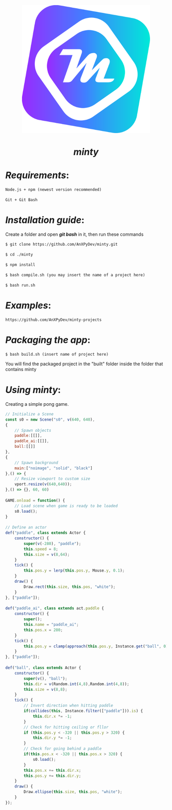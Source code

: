 <p align = "center"><img src = "./icon/minty.svg" width = 400></img></p>



<h1 align = "center"><em>minty</em></h1>



# _Requirements_:

    Node.js + npm (newest version recommended)
  
    Git + Git Bash

# _Installation guide_:
    
  Create a folder and open **_git bash_** in it, then run these commands

    $ git clone https://github.com/AnXPyDev/minty.git
  
    $ cd ./minty
    
    $ npm install 
    
    $ bash compile.sh (you may insert the name of a project here)
  
    $ bash run.sh
    
# _Examples_: 

    https://github.com/AnXPyDev/minty-projects

# _Packaging the app_:


    $ bash build.sh (insert name of project here)
    
  You will find the packaged project in the "built" folder inside the folder that contains minty

# _Using minty_:

  Creating a simple pong game.
```javascript
// Initialize a Scene
const s0 = new Scene("s0", v(640, 640), 
{
    // Spawn objects
    paddle:[[]],
    paddle_ai:[[]],
    ball:[[]]
},
{
    // Spawn background
    main:["noimage", "solid", "black"]
},() => {
    // Resize viewport to custom size
    vport.resize(v(640,640));
},() => {}, 60, 60)

GAME.onload = function() {
    // Load scene when game is ready to be loaded
    s0.load();
}

// Define an actor 
def("paddle", class extends Actor {
    constructor() {
        super(v(-280), "paddle");
        this.speed = 8;
        this.size = v(8,64);
    }
    tick() {
        this.pos.y = lerp(this.pos.y, Mouse.y, 0.1);
    }
    draw() {
        Draw.rect(this.size, this.pos, "white");
    }
}, ["paddle"]);

def("paddle_ai", class extends act.paddle {
    constructor() {
        super();
        this.name = "paddle_ai";
        this.pos.x = 280;
    }
    tick() {
        this.pos.y = clamp(approach(this.pos.y, Instance.get("ball", 0).pos.y, this.speed), -320, 320);
    }
}, ["paddle"]);

def("ball", class extends Actor {
    constructor() {
        super(v(), "ball");
        this.dir = v(Random.int(4,8),Random.int(4,8));
        this.size = v(8,8);
    }
    tick() {
        // Invert direction when hitting paddle
        if(collides(this, Instance.filter(["paddle"])).is) {
            this.dir.x *= -1;
        }
        // Check for hitting ceiling or fllor
        if (this.pos.y < -320 || this.pos.y > 320) {
            this.dir.y *= -1;
        }
        // Check for going behind a paddle
        if(this.pos.x < -320 || this.pos.x > 320) {
            s0.load();
        }
        this.pos.x += this.dir.x;
        this.pos.y += this.dir.y;
    }
    draw() {
        Draw.ellipse(this.size, this.pos, "white");
    }
});
```